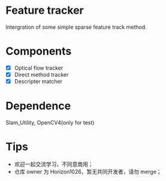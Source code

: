 # Feature tracker
Intergration of some simple sparse feature track method.

# Components
- [x] Optical flow tracker
- [x] Direct method tracker
- [x] Descripter matcher

# Dependence
Slam_Utility, OpenCV4(only for test)

# Tips
- 欢迎一起交流学习，不同意商用；
- 仓库 owner 为 Horizon1026，暂无共同开发者，请勿 merge；
